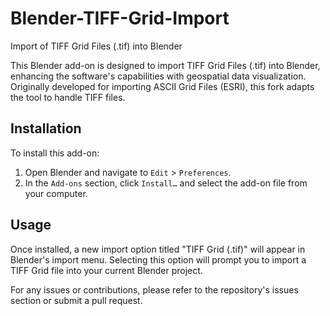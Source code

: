 # Blender-TIFF-Grid-Import
Import of TIFF Grid Files (.tif) into Blender

This Blender add-on is designed to import TIFF Grid Files (.tif) into Blender, enhancing the software's capabilities with geospatial data visualization. Originally developed for importing ASCII Grid Files (ESRI), this fork adapts the tool to handle TIFF files.

## Installation
To install this add-on:
1. Open Blender and navigate to `Edit` > `Preferences`.
2. In the `Add-ons` section, click `Install…` and select the add-on file from your computer.

## Usage
Once installed, a new import option titled "TIFF Grid (.tif)" will appear in Blender's import menu. Selecting this option will prompt you to import a TIFF Grid file into your current Blender project.

For any issues or contributions, please refer to the repository's issues section or submit a pull request.
